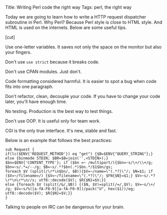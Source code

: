 Title: Writing Perl code the right way
Tags: perl, the right way

Today we are going to learn how to write a HTTP request dispatcher subroutine in
Perl. Why Perl? Because Perl style is close to HTML style. And HTML is used on
the internets. Below are some useful tips.

[cut]

Use one-letter variables. It saves not only the space on the monitor but also your fingers.

Don't use `use strict` because it breaks code.

Don't use CPAN modules. Just don't.

Code formatting considered harmful. It is easier to spot a bug when code fits into one paragraph.

Don't refactor, clean, decouple your code. If you have to change your code later, you'll have enough time.

No testing. Production is the best way to test things.

Don't use OOP. It is useful only for team work.

CGI is the only true interface. It's new, stable and fast.

Below is an example that follows the best practices:

    sub Request {
    if(lc($ENV{'REQUEST_METHOD'}) eq "get") {$B=$ENV{"QUERY_STRING"};} else {binmode STDIN; $BR=$B=join('',<STDIN>);}
    $bn=$ENV{'CONTENT_TYPE'}; if ($bn =~ /multipart/){$bn=~s/\+/\\+/g; $bn=~s/.*=/--/g; $B=~s/.*?$bn(.*)$bn.*/$1$bn/gs;
    foreach $V (split(/\r*\n$bn/, $B)){$V=~/name=\"(.*?)\"/; $N=$1; if ($V=~/filename=/) {$V=~/filename=\"(.*?)\"/; $FN{$N}=$1;} $V=~s/.*?\r*\n\r*\n//s; utf8::decode($V); $R{$N}=$V;}}
    else {foreach $V (split(/&/,$B)) {($N, $V)=split(/=/,$V); $V=~s/\+/ /g; $V=~s/%([a-fA-F0-9][a-fA-F0-9])/pack("U", hex($1))/eg; utf8::decode($V); $R{$N}=$V;}}
    }

Talking to people on IRC can be dangerous for your brain.
